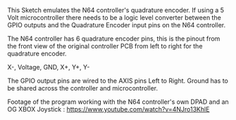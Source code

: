 This Sketch emulates the N64 controller's quadrature encoder. If using a 5 Volt microcontroller there needs to be a logic level converter between the GPIO outputs and the Quadrature Encoder input pins on the N64 controller. 

The N64 controller has 6 quadrature encoder pins, this is the pinout from the front view of the original controller PCB from left to right for the quadrature encoder. 

X-, Voltage, GND, X+, Y+, Y- 

The GPIO output pins are wired to the AXIS pins Left to Right. Ground has to be shared across the controller and microcontroller.

Footage of the program working with the N64 controller's own DPAD and an OG XBOX Joystick : https://www.youtube.com/watch?v=4NJro13KhlE


